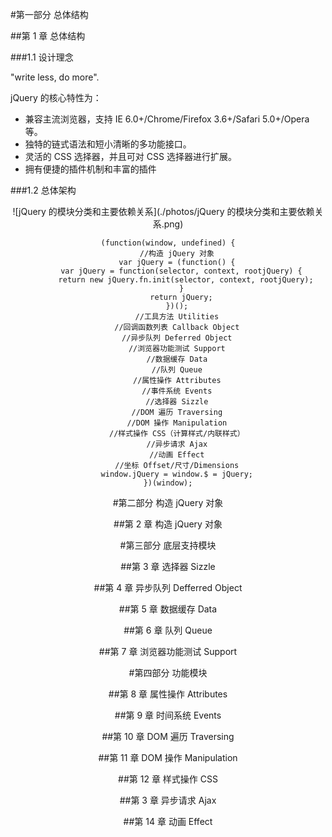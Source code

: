 #第一部分  总体结构

##第 1 章  总体结构

###1.1  设计理念

"write less, do more".

jQuery 的核心特性为：  

* 兼容主流浏览器，支持 IE 6.0+/Chrome/Firefox 3.6+/Safari 5.0+/Opera 等。
* 独特的链式语法和短小清晰的多功能接口。
* 灵活的 CSS 选择器，并且可对 CSS 选择器进行扩展。
* 拥有便捷的插件机制和丰富的插件

###1.2  总体架构

<center>![jQuery 的模块分类和主要依赖关系](./photos/jQuery 的模块分类和主要依赖关系.png)

```
(function(window, undefined) {
    //构造 jQuery 对象
    var jQuery = (function() {
      var jQuery = function(selector, context, rootjQuery) {
        return new jQuery.fn.init(selector, context, rootjQuery);
      }
      return jQuery;
    })();
    //工具方法 Utilities
    //回调函数列表 Callback Object
    //异步队列 Deferred Object
    //浏览器功能测试 Support
    //数据缓存 Data
    //队列 Queue
    //属性操作 Attributes
    //事件系统 Events
    //选择器 Sizzle
    //DOM 遍历 Traversing
    //DOM 操作 Manipulation
    //样式操作 CSS（计算样式/内联样式）
    //异步请求 Ajax
    //动画 Effect
    //坐标 Offset/尺寸/Dimensions
    window.jQuery = window.$ = jQuery;
})(window);
```
#第二部分  构造 jQuery 对象

##第 2 章  构造 jQuery 对象


#第三部分  底层支持模块

##第 3 章  选择器 Sizzle


##第 4 章  异步队列 Defferred Object


##第 5 章  数据缓存 Data


##第 6 章  队列 Queue


##第 7 章  浏览器功能测试 Support


#第四部分  功能模块

##第 8 章  属性操作 Attributes


##第 9 章  时间系统 Events


##第 10 章  DOM 遍历 Traversing


##第 11 章  DOM 操作 Manipulation


##第 12 章  样式操作 CSS


##第 3 章  异步请求 Ajax


##第 14 章  动画 Effect
